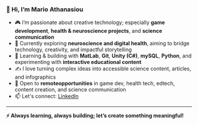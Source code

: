 ### 👋 Hi, I’m Mario Athanasiou  

- 🎮 I’m passionate about creative technology; especially **game development**, **health & neuroscience projects**, and **science communication**  
- 🧠 Currently exploring **neuroscience and digital health**, aiming to bridge technology, creativity, and impactful storytelling  
- 🌱 Learning & building with **MatLab**, **Git**, **Unity (C#)**, **mySQL**, **Python**, and experimenting with **interactive educational content**  
- ✍️ I love turning complex ideas into accessible science content, articles, and infographics  
- 🚀 Open to **remoteopportunities** in game dev, health tech, edtech, content creation, and science communication  
- 📫 Let's connect: [LinkedIn](https://www.linkedin.com/in/mario-athanasiou/)  

---  
**⚡️ Always learning, always building; let’s create something meaningful!**  

<!---
marioathan99/marioathan99 is a ✨ special ✨ repository because its `README.md` (this file) appears on your GitHub profile.
You can click the Preview link to take a look at your changes.
--->
